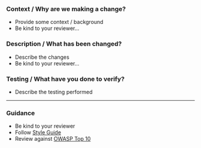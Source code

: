 ### Context / Why are we making a change?

- Provide some context / background
- Be kind to your reviewer...

### Description / What has been changed?

- Describe the changes
- Be kind to your reviewer...

### Testing / What have you done to verify?

- Describe the testing performed

---

### Guidance

- Be kind to your reviewer
- Follow [Style Guide](https://github.com/airbnb/javascript)
- Review against [OWASP Top 10](https://godelonline.sharepoint.com/:p:/r/Policy/_layouts/15/Doc.aspx?sourcedoc=%7B1368ED80-2BC6-41F2-A05A-0122C892C5EF%7D&file=OWASP%20Top%2010.pptx&action=edit&mobileredirect=true)
